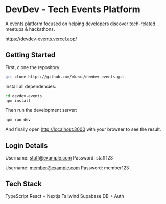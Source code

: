 # DevDev - Tech Events Platform

A events platform focused on helping developers discover tech-related meetups & hackathons.

https://devdev-events.vercel.app/


## Getting Started

First, clone the repository:

```bash
git clone https://github.com/mkawi/devdev-events.git
```

Install all dependencies:

```bash
cd devdev-events
npm install
```

Then run the development server:

```bash
npm run dev
```

And finally open [http://localhost:3000](http://localhost:3000) with your browser to see the result.


## Login Details

Username: staff@example.com
Password: staff123

Username: member@example.com
Password: member123


## Tech Stack

TypeScript
React + Nextjs 
Tailwind 
Supabase DB + Auth

